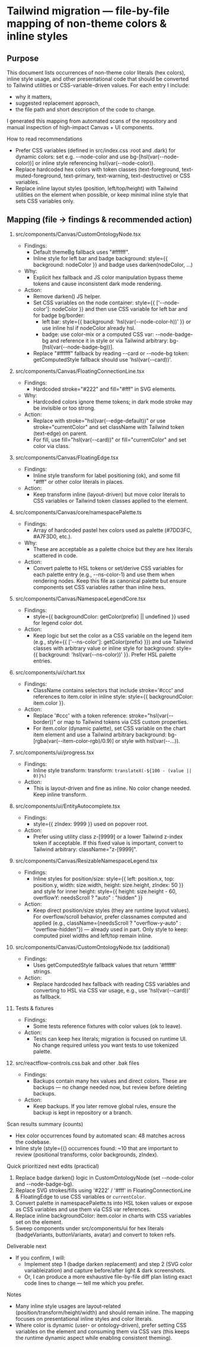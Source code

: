 Tailwind migration — file-by-file mapping of non-theme colors & inline styles
=============================================================================

Purpose
-------
This document lists occurrences of non-theme color literals (hex colors), inline style usage, and other presentational code that should be converted to Tailwind utilities or CSS-variable-driven values. For each entry I include:
- why it matters,
- suggested replacement approach,
- the file path and short description of the code to change.

I generated this mapping from automated scans of the repository and manual inspection of high-impact Canvas + UI components.

How to read recommendations
- Prefer CSS variables (defined in src/index.css :root and .dark) for dynamic colors: set e.g. --node-color and use bg-[hsl(var(--node-color))] or inline style referencing hsl(var(--node-color)).
- Replace hardcoded hex colors with token classes (text-foreground, text-muted-foreground, text-primary, text-warning, text-destructive) or CSS variables.
- Replace inline layout styles (position, left/top/height) with Tailwind utilities on the element when possible, or keep minimal inline style that sets CSS variables only.

Mapping (file → findings & recommended action)
-----------------------------------------------

1) src/components/Canvas/CustomOntologyNode.tsx
   - Findings:
     - Default themeBg fallback uses "#ffffff".
     - Inline style for left bar and badge background: style={{ background: nodeColor }} and badge uses darken(nodeColor, ...)
   - Why:
     - Explicit hex fallback and JS color manipulation bypass theme tokens and cause inconsistent dark mode rendering.
   - Action:
     - Remove darken() JS helper.
     - Set CSS variables on the node container: style={{ ['--node-color']: nodeColor }} and then use CSS variable for left bar and for badge bg/border:
       - left bar: style={{ background: 'hsl(var(--node-color-h))' }} or use inline hsl if nodeColor already hsl.
       - badge: use color-mix or a computed CSS var: --node-badge-bg and reference it in style or via Tailwind arbitrary: bg-[hsl(var(--node-badge-bg))].
     - Replace "#ffffff" fallback by reading --card or --node-bg token: getComputedStyle fallback should use 'hsl(var(--card))'.

2) src/components/Canvas/FloatingConnectionLine.tsx
   - Findings:
     - Hardcoded stroke="#222" and fill="#fff" in SVG elements.
   - Why:
     - Hardcoded colors ignore theme tokens; in dark mode stroke may be invisible or too strong.
   - Action:
     - Replace with stroke="hsl(var(--edge-default))" or use stroke="currentColor" and set className with Tailwind token (text-edge) on parent.
     - For fill, use fill="hsl(var(--card))" or fill="currentColor" and set color via class.

3) src/components/Canvas/FloatingEdge.tsx
   - Findings:
     - Inline style transform for label positioning (ok), and some fill "#fff" or other color literals in places.
   - Action:
     - Keep transform inline (layout-driven) but move color literals to CSS variables or Tailwind token classes applied to the element.

4) src/components/Canvas/core/namespacePalette.ts
   - Findings:
     - Array of hardcoded pastel hex colors used as palette (#7DD3FC, #A7F3D0, etc.).
   - Why:
     - These are acceptable as a palette choice but they are hex literals scattered in code.
   - Action:
     - Convert palette to HSL tokens or set/derive CSS variables for each palette entry (e.g., --ns-color-1) and use them when rendering nodes. Keep this file as canonical palette but ensure components set CSS variables rather than inline hexs.

5) src/components/Canvas/NamespaceLegendCore.tsx
   - Findings:
     - style={{ backgroundColor: getColor(prefix) || undefined }} used for legend color dot.
   - Action:
     - Keep logic but set the color as a CSS variable on the legend item (e.g., style={{ ['--ns-color']: getColor(prefix) }}) and use Tailwind classes with arbitrary value or inline style for background: style={{ background: 'hsl(var(--ns-color))' }}. Prefer HSL palette entries.

6) src/components/ui/chart.tsx
   - Findings:
     - ClassName contains selectors that include stroke='#ccc' and references to item.color in inline style: style={{ backgroundColor: item.color }}.
   - Action:
     - Replace '#ccc' with a token reference: stroke="hsl(var(--border))" or map to Tailwind tokens via CSS custom properties.
     - For item.color (dynamic palette), set CSS variable on the chart item element and use a Tailwind arbitrary background: bg-[rgba(var(--item-color-rgb)/0.9)] or style with hsl(var(--...)).

7) src/components/ui/progress.tsx
   - Findings:
     - Inline style transform: transform: `translateX(-${100 - (value || 0)}%)`
   - Action:
     - This is layout-driven and fine as inline. No color change needed. Keep inline transform.

8) src/components/ui/EntityAutocomplete.tsx
   - Findings:
     - style={{ zIndex: 9999 }} used on popover root.
   - Action:
     - Prefer using utility class z-[9999] or a lower Tailwind z-index token if acceptable. If this fixed value is important, convert to Tailwind arbitrary: className="z-[9999]".

9) src/components/Canvas/ResizableNamespaceLegend.tsx
   - Findings:
     - Inline styles for position/size: style={{ left: position.x, top: position.y, width: size.width, height: size.height, zIndex: 50 }} and style for inner height: style={{ height: size.height - 60, overflowY: needsScroll ? "auto" : "hidden" }}
   - Action:
     - Keep direct position/size styles (they are runtime layout values). For overflow/scroll behavior, prefer classnames computed and applied (e.g., className={needsScroll ? "overflow-y-auto" : "overflow-hidden"}) — already used in part. Only style to keep: computed pixel widths and left/top remain inline.

10) src/components/Canvas/CustomOntologyNode.tsx (additional)
    - Findings:
      - Uses getComputedStyle fallback values that return '#ffffff' strings.
    - Action:
      - Replace hardcoded hex fallback with reading CSS variables and converting to HSL via CSS var usage, e.g., use 'hsl(var(--card))' as fallback.

11) Tests & fixtures
    - Findings:
      - Some tests reference fixtures with color values (ok to leave).
    - Action:
      - Tests can keep hex literals; migration is focused on runtime UI. No change required unless you want tests to use tokenized palette.

12) src/reactflow-controls.css.bak and other .bak files
    - Findings:
      - Backups contain many hex values and direct colors. These are backups — no change needed now, but review before deleting backups.
    - Action:
      - Keep backups. If you later remove global rules, ensure the backup is kept in repository or a branch.

Scan results summary (counts)
- Hex color occurrences found by automated scan: 48 matches across the codebase.
- Inline style (style={{) occurrences found: ~10 that are important to review (positional transforms, color backgrounds, zIndex).

Quick prioritized next edits (practical)
1. Replace badge darken() logic in CustomOntologyNode (set --node-color and --node-badge-bg).
2. Replace SVG strokes/fills using '#222' / '#fff' in FloatingConnectionLine & FloatingEdge to use CSS variables or `currentColor`.
3. Convert palette in namespacePalette.ts into HSL token values or expose as CSS variables and use them via CSS var references.
4. Replace inline backgroundColor: item.color in charts with CSS variables set on the element.
5. Sweep components under src/components/ui for hex literals (badgeVariants, buttonVariants, avatar) and convert to token refs.

Deliverable next
- If you confirm, I will:
  - Implement step 1 (badge darken replacement) and step 2 (SVG color variableization) and capture before/after light & dark screenshots.
  - Or, I can produce a more exhaustive file-by-file diff plan listing exact code lines to change — tell me which you prefer.

Notes
- Many inline style usages are layout-related (position/transform/height/width) and should remain inline. The mapping focuses on presentational inline styles and color literals.
- Where color is dynamic (user- or ontology-driven), prefer setting CSS variables on the element and consuming them via CSS vars (this keeps the runtime dynamic aspect while enabling consistent theming).
